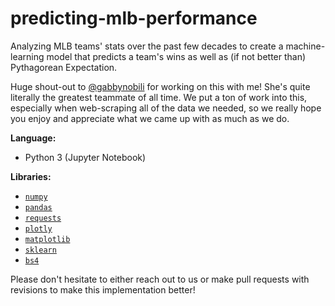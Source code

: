 # predicting-mlb-performance
Analyzing MLB teams' stats over the past few decades to create a machine-learning model that predicts a team's wins as well as (if not better than) Pythagorean Expectation.

Huge shout-out to [@gabbynobili](https://github.com/gabbynobili) for working on this with me! She's quite literally the greatest teammate of all time. We put a ton of work into this, especially when web-scraping all of the data we needed, so we really hope you enjoy and appreciate what we came up with as much as we do.

**Language:**
  + Python 3 (Jupyter Notebook)
  
**Libraries:**
  + [`numpy`](www.numpy.org)
  + [`pandas`](pandas.pydata.org)
  + [`requests`](docs.python-requests.org)
  + [`plotly`](https://plot.ly/)
  + [`matplotlib`](https://matplotlib.org/)
  + [`sklearn`](scikit-learn.org/)
  + [`bs4`](https://www.crummy.com/software/BeautifulSoup/bs4/doc/)

Please don't hesitate to either reach out to us or make pull requests with revisions to make this implementation better!
